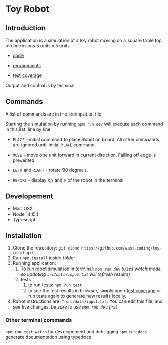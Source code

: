 # Toy Robot

## Introduction

The application is a simulation of a toy robot moving on a square table top, of dimensions 5 units x 5 units.

- [code](https://github.com/vast-coding/toy-robot)

- [requirements](https://github.com/vast-coding/toy-robot/blob/main/repuirements.md)

- [test coverage](https://toy-robot-test-coverage.vercel.app/)

Output and control is by terminal.

## Commands

A list of commands are in the src/input.txt file.

Starting the simulation by running `npm run dev` will execute each command in this list, line by line.

- `PLACE` - initial command to place Robot on board. All other commands are ignored until initial `PLACE` command.

- `MOVE` - move one unit forward in current direction. Falling off edge is prevented.

- `LEFT` and `RIGHT` - rotate 90 degrees.

- `REPORT` - display `X`,`Y` and `F` of the robot in the terminal.

## Developement

- Mac OSX
- Node 14.15.1
- Typescript

## Installation

1. Clone the repository: `git clone https://github.com/vast-coding/toy-robot.git`
2. Run `npm install` inside folder
3. Running application:
   1. To run robot simulation in terminal: `npm run dev` _(uses watch mode, so updating `src/data/input.txt` will refresh results)_
   2. tests
      1. to run tests: `npm run test`
      2. to see the test results in browser, simply open [test coverage](https://toy-robot-test-coverage.vercel.app/) or run tests again to generate new results locally.
4. Robot instructions are in `src/data/input.txt`. You can edit this file, and see live changes. _be sure to use `npm run dev` first_

### Other terminal commands

`npm run test:watch` for developement and debugging
`npm run docs` generate documentation using typedocs
